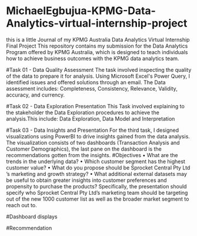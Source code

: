 # MichaelEgbujua-KPMG-Data-Analytics-virtual-internship-project
this is a little Journal of my KPMG Australia Data Analytics  Virtual Internship Final Project
This repository contains my submission for the Data Analytics Program offered by KPMG Australia, which is designed to teach individuals how to achieve business outcomes with the KPMG data analytics team.

#Task 01 - Data Quality Assessment
The task involved inspecting the quality of the data to prepare it for analysis. Using Microsoft Excel's Power Query, I identified issues and offered solutions through an email. The Data assessment includes: Completeness, Consistency, Relevance, Validity, accuracy, and currency.

#Task 02 - Data Exploration Presentation 
This Task involved explaining to the stakeholder the Data Exploration procedures  to achieve the analysis.This include: 
Data Exploration, Data Model and Interpretation

#Task 03 - Data Insights and Presentation
For the third task, I designed visualizations using PowerBI to drive insights gained from the data analysis. The visualization consists of  two dashboards (Transaction Analysis and Customer Demographics), the last pane on the dashboard is the recommendations gotten from the insights.
   #Objectives
   •	What are the trends in the underlying data?
   •	Which customer segment has the highest customer value?
   •	What do you propose should be Sprocket Central Pty Ltd ’s marketing and growth strategy?
   •	What additional external datasets may be useful to obtain greater insights into customer preferences and propensity to purchase the products?
   Specifically, the presentation should specify who Sprocket Central Pty Ltd’s marketing team should be targeting out of the new 1000 customer list as well as the broader market 
   segment to reach out to. 


   #Dashboard displays


   #Recommendation
